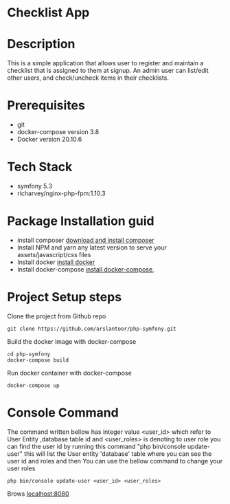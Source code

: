 
# Checklist App

# Description
This is a simple application that allows user to register and maintain a checklist that is assigned to them at signup. An admin user can list/edit other users, and check/uncheck items in their checklists.

# Prerequisites
* git
* docker-compose version 3.8
* Docker version 20.10.6

# Tech Stack
* symfony 5.3
* richarvey/nginx-php-fpm:1.10.3

# Package Installation guid
* install composer <a href="https://getcomposer.org/download/">download and install composer</a>
* Install NPM and yarn any latest version to serve your assets/javascript/css files
* Install docker <a href="https://docs.docker.com/engine/install/ubuntu/">install docker</a>
* Install docker-compose <a href="https://docs.docker.com/compose/install/">install docker-compose</a>,</li>

# Project Setup steps
Clone the project from Github repo
```git clone
git clone https://github.com/arslantoor/php-symfony.git
```
Build the docker image with docker-compose
```
cd php-symfony
docker-compose build
```
Run docker container with docker-compose
```
docker-compose up
```

# Console Command
The command written bellow has integer value <user_id> which refer to User Entity ,database table id and <user_roles> is denoting to user role you can find the user id by running this command "php bin/console update-user" this will list the User entity 'database' table where you can see the user id and roles and then You can use the bellow command to change your user roles
```
php bin/console update-user <user_id> <user_roles>
```
Brows <a href="http://localhost:8080">localhost:8080<a>

